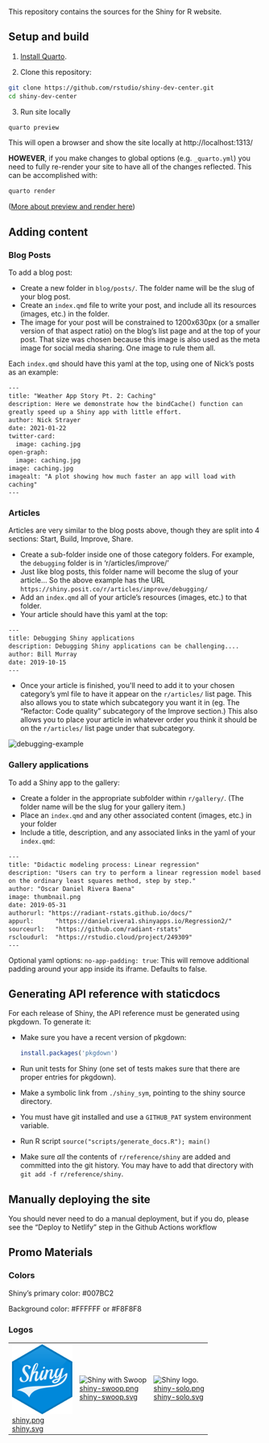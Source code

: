 This repository contains the sources for the Shiny for R website.

## Setup and build

  1. [Install Quarto](https://quarto.org/docs/get-started/).

  2. Clone this repository:
```bash
git clone https://github.com/rstudio/shiny-dev-center.git
cd shiny-dev-center
```

  3. Run site locally

```bash
quarto preview
```

This will open a browser and show the site locally at http://localhost:1313/

**HOWEVER**, if you make changes to global options (e.g. `_quarto.yml`) you need to fully re-render your site to have all of the changes reflected. This can be accomplished with:

```bash
quarto render
```

([More about preview and render here](https://quarto.org/docs/websites/index.html#website-preview))


## Adding content

### Blog Posts

To add a blog post:

* Create a new folder in `blog/posts/`.  The folder name will be the slug of your blog post.
* Create an `index.qmd` file to write your post, and include all its resources (images, etc.) in the folder.
* The image for your post will be constrained to 1200x630px (or a smaller version of that aspect ratio) on the blog’s list page and at the top of your post. That size was chosen because this image is also used as the meta image for social media sharing. One image to rule them all.

Each `index.qmd` should have this yaml at the top, using one of Nick’s posts as an example:

```
---
title: "Weather App Story Pt. 2: Caching"
description: Here we demonstrate how the bindCache() function can greatly speed up a Shiny app with little effort.
author: Nick Strayer
date: 2021-01-22
twitter-card:
  image: caching.jpg
open-graph:
  image: caching.jpg
image: caching.jpg
imagealt: "A plot showing how much faster an app will load with caching"
---
```

### Articles

Articles are very similar to the blog posts above, though they are split into 4 sections: Start, Build, Improve, Share.

* Create a sub-folder inside one of those category folders. For example, the `debugging` folder is in ‘r/articles/improve/’
* Just like blog posts, this folder name will become the slug of your article… So the above example has the URL `https://shiny.posit.co/r/articles/improve/debugging/`
* Add an `index.qmd` all of your article’s resources (images, etc.) to that folder.
* Your article should have this yaml at the top:
```
---
title: Debugging Shiny applications
description: Debugging Shiny applications can be challenging....
author: Bill Murray
date: 2019-10-15
---
```

* Once your article is finished, you'll need to add it to your chosen category’s yml file to have it appear on the `r/articles/` list page. This also allows you to state which subcategory you want it in (eg. The “Refactor: Code quality” subcategory of the Improve section.) This also allows you to place your article in whatever order you think it should be on the `r/articles/` list page under that subcategory.

![debugging-example](https://github.com/rstudio/shiny-dev-center/assets/5993637/547c3b5c-43de-46d2-ad96-b6663bf62481)



### Gallery applications

To add a Shiny app to the gallery:

* Create a folder in the appropriate subfolder within `r/gallery/`. (The folder name will be the slug for your gallery item.)
* Place an `index.qmd` and any other associated content (images, etc.) in your folder
* Include a title, description, and any associated links in the yaml of your `index.qmd`:

```
---
title: "Didactic modeling process: Linear regression"
description: "Users can try to perform a linear regression model based on the ordinary least squares method, step by step."
author: "Oscar Daniel Rivera Baena"
image: thumbnail.png
date: 2019-05-31
authorurl: "https://radiant-rstats.github.io/docs/"
appurl:      "https://danielrivera1.shinyapps.io/Regression2/"
sourceurl:   "https://github.com/radiant-rstats"
rscloudurl:  "https://rstudio.cloud/project/249309"
---
```
Optional yaml options:
`no-app-padding: true`: This will remove additional padding around your app inside its iframe. Defaults to false.


## Generating API reference with staticdocs

For each release of Shiny, the API reference must be generated using pkgdown. To generate it:

* Make sure you have a recent version of pkgdown:

    ```R
    install.packages('pkgdown')
    ```

* Run unit tests for Shiny (one set of tests makes sure that there are proper entries for pkgdown).
* Make a symbolic link from `./shiny_sym`, pointing to the shiny source directory.
* You must have git installed and use a `GITHUB_PAT` system environment variable.
* Run R script `source("scripts/generate_docs.R"); main()`
* Make sure _all_ the contents of `r/reference/shiny` are added and committed into the git history. You may have to add that directory with `git add -f r/reference/shiny`.

## Manually deploying the site

You should never need to do a manual deployment, but if you do, please see the “Deploy to Netlify” step in the Github Actions workflow


## Promo Materials

### Colors

Shiny’s primary color: #007BC2

Background color: #FFFFFF or #F8F8F8

### Logos

<table>
<tr>
<td>
<img alt="Logo for shiny" src="https://raw.githubusercontent.com/rstudio/hex-stickers/main/thumbs/shiny.png" width="120" height="139"><br />
  <a href="https://github.com/rstudio/hex-stickers/blob/main/PNG/shiny.png">shiny.png</a><br />
  <a href="https://github.com/rstudio/hex-stickers/blob/main/SVG/shiny.svg">shiny.svg</a>
</td>

<td>
<img alt="Shiny with Swoop" src="https://github.com/rstudio/shiny-dev-center/blob/main/images/shiny-swoop.png" width="120"><br />
  <a href="https://github.com/rstudio/shiny-dev-center/blob/main/images/shiny-swoop.png">shiny-swoop.png</a><br />
  <a href="https://github.com/rstudio/shiny-dev-center/blob/main/images/shiny-swoop.svg">shiny-swoop.svg</a>
</td>

<td>
  <img src="https://shiny.posit.co/images/shiny-solo.png" alt="Shiny logo." width="120"><br />
<a href="https://shiny.posit.co/images/shiny-solo.png">shiny-solo.png</a><br />
<a href="https://github.com/rstudio/shiny-dev-center/blob/main/images/shiny-solo.svg">shiny-solo.svg</a>
</td>
</tr>
</table>
